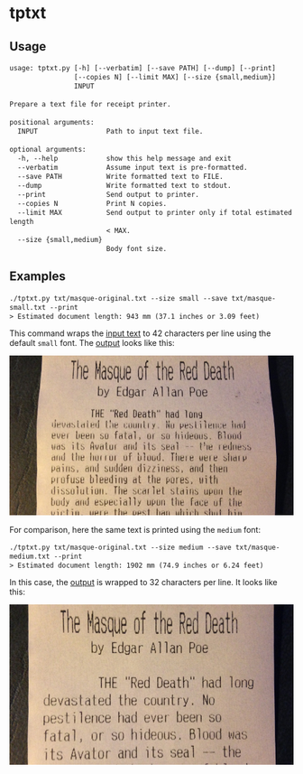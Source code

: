 tptxt
=====

Usage
-----

	usage: tptxt.py [-h] [--verbatim] [--save PATH] [--dump] [--print]
					[--copies N] [--limit MAX] [--size {small,medium}]
					INPUT
	
	Prepare a text file for receipt printer.
	
	positional arguments:
	  INPUT                 Path to input text file.
	
	optional arguments:
	  -h, --help            show this help message and exit
	  --verbatim            Assume input text is pre-formatted.
	  --save PATH           Write formatted text to FILE.
	  --dump                Write formatted text to stdout.
	  --print               Send output to printer.
	  --copies N            Print N copies.
	  --limit MAX           Send output to printer only if total estimated length
							< MAX.
	  --size {small,medium}
							Body font size.

Examples
--------

	./tptxt.py txt/masque-original.txt --size small --save txt/masque-small.txt --print
	> Estimated document length: 943 mm (37.1 inches or 3.09 feet)

This command wraps the [input text](txt/masque-original.txt) to 42 characters per line using the default `small` font. The [output](txt/masque-small.txt) looks like this:

![masque-small.txt](txt/masque-small.jpg)
 
 For comparison, here the same text is printed using the `medium` font:

	./tptxt.py txt/masque-original.txt --size medium --save txt/masque-medium.txt --print
	> Estimated document length: 1902 mm (74.9 inches or 6.24 feet)

In this case, the [output](masque-medium.txt) is wrapped to 32 characters per line. It looks like this:

![masque-medium.txt](txt/masque-medium.jpg)
